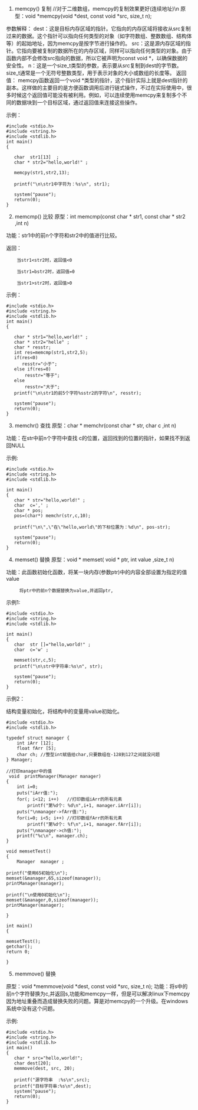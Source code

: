 1. memcpy() 复制 //对于二维数组，memcpy的复制效果更好(连续地址)\n
原型：void *memcpy(void *dest, const void *src, size_t n);

参数解释：
dest：这是目标内存区域的指针。它指向的内存区域将接收从src复制过来的数据。这个指针可以指向任何类型的对象（如字符数组、整数数组、结构体等）的起始地址，因为memcpy是按字节进行操作的。
src：这是源内存区域的指针。它指向要被复制的数据所在的内存区域，同样可以指向任何类型的对象。由于函数内部不会修改src指向的数据，所以它被声明为const void *，以确保数据的安全性。
n：这是一个size_t类型的参数，表示要从src复制到dest的字节数。size_t通常是一个无符号整数类型，用于表示对象的大小或数组的长度等。
返回值：
memcpy函数返回一个void *类型的指针，这个指针实际上就是dest指针的副本。这样做的主要目的是方便函数调用后进行链式操作，不过在实际使用中，很多时候这个返回值可能没有被利用。例如，可以连续使用memcpy来复制多个不同的数据块到一个目标区域，通过返回值来连接这些操作。

示例：

	#include <stdio.h>
	#include <string.h>
	#include <stdlib.h>
	int main()
	{
		
	   char  str1[13]  ;
	   char * str2="hello,world!" ;
	  
	   memcpy(str1,str2,13);
		
	   printf("\n\str1中字符为：%s\n", str1);
	 
	   system("pause");
	   return(0);
	}

2. memcmp() 比较
原型：int  memcmp(const char * str1, const char * str2 ,int n)

功能：str1中的前n个字符和str2中的值进行比较。

返回：

        当str1<str2时，返回值<0

        当str1=bstr2时，返回值=0

        当str1>str2时，返回值>0

示例：

	#include <stdio.h>
	#include <string.h>
	#include <stdlib.h>
	int main()
	{
		
	   char * str1="hello,world!" ;
	   char * str2="helle" ;
	   char * resstr;
	   int res=memcmp(str1,str2,5);
	   if(res<0)
		  resstr="小于";
	   else if(res=0)
		   resstr="等于";
	   else 
		   resstr="大于";
	   printf("\n\str1的前5个字符%sstr2的字符\n", resstr);
	 
	   system("pause");
	   return(0);
	}

3. memchr() 查找
原型：char * memchr(const char * str, char  c ,int n)

功能：在str中前n个字符中查找 c的位置，返回找到的位置的指针，如果找不到返回NULL

示例:

	#include <stdio.h>
	#include <string.h>
	#include <stdlib.h>
	 
	int main()
	{
	   char * str="hello,world!" ;
	   char  c=',' ;
	   char * pos;
	   pos=(char*) memchr(str,c,10);
	  
	   printf("\n\",\"在\"hello,world\"的下标位置为：%d\n", pos-str);
	 
	   system("pause");
	   return(0);
	}

4. memset() 替换
原型：void * memset( void * ptr, int  value ,size_t n)

功能：此函数初始化函数，将某一块内存(参数ptr)中的内容全部设置为指定的值 value

         将ptr中的前n个数据替换为value,并返回ptr,

示例1:

	#include <stdio.h>
	#include <string.h>
	#include <stdlib.h>
	 
	int main()
	{
	   char  str []="hello,world!" ;
	   char  c='w' ;
	 
	   memset(str,c,5);
	   printf("\n\str中字符串:%s\n", str);
	 
	   system("pause");
	   return(0);
	}

示例2：

结构变量初始化，将结构中的变量用value初始化。

	#include <stdio.h>
	#include <stdlib.h>
	 
	typedef struct manager {
		int iArr [12];
		float fArr [5];
		char ch; //整型int赋值给char,只要数组在-128到127之间就没问题
	} Manager;
	 
	//打印manager中的值
	 void  printManager(Manager manager)
	{
		int i=0;
		puts("iArr值:");
		for(; i<12; i++)   //打印数组iArr的所有元素
			printf("第%d个: %d\n",i+1, manager.iArr[i]);
		puts("\nmanager->fArr值:");
		for(i=0; i<5; i++) //打印数组fArr的所有元素
			printf("第%d个: %f\n",i+1, manager.fArr[i]);
		puts("\nmanager->ch值:");
		printf("%c\n", manager.ch);
	}
	 
	void memsetTest()
	{
		Manager  manager ;
		
	printf("使用65初始化\n");
	memset(&manager,65,sizeof(manager));
	printManager(manager);
 
	printf("\n使用0初始化\n");
	memset(&manager,0,sizeof(manager));
	printManager(manager);
 
	}
	 
	int main()
	{
 
    memsetTest();
	getchar();
	return 0;
 
	}

5. memmove() 替换
   
原型：void *memmove(void *dest, const void *src, size_t n);
功能：将s中的前n个字符替换为c,并返回s,功能和memcpy一样，但是可以解决linux下memcpy因为地址重叠而造成替换失败的问题。算是对memcpy的一个升级。在windows系统中没有这个问题。

示例:

	#include <stdio.h>
	#include <string.h>
	#include <stdlib.h>
	int main()
	{
	   char * src="hello,world!";
	   char dest[20];
	   memmove(dest, src, 20);
	  
	   printf("源字符串  :%s\n",src);
	   printf("目标字符串:%s\n",dest);
	   system("pause");
	   return(0);
	}

